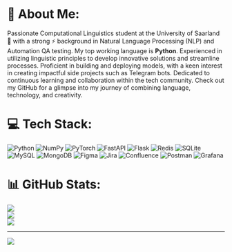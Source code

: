 
# 💫 About Me:
Passionate Computational Linguistics student at the University of Saarland 🔭 with a strong ⚡ background in Natural Language Processing (NLP) and Automation QA testing. My top working language is **Python**. Experienced in utilizing linguistic principles to develop innovative solutions and streamline processes. Proficient in building and deploying models, with a keen interest in creating impactful side projects such as Telegram bots. Dedicated to continuous learning and collaboration within the tech community. Check out my GitHub for a glimpse into my journey of combining language, technology, and creativity.


# 💻 Tech Stack:
![Python](https://img.shields.io/badge/python-3670A0?style=plastic&logo=python&logoColor=ffdd54) ![NumPy](https://img.shields.io/badge/numpy-%23013243.svg?style=plastic&logo=numpy&logoColor=white) ![PyTorch](https://img.shields.io/badge/PyTorch-%23EE4C2C.svg?style=plastic&logo=PyTorch&logoColor=white) ![FastAPI](https://img.shields.io/badge/FastAPI-005571?style=plastic&logo=fastapi) ![Flask](https://img.shields.io/badge/flask-%23000.svg?style=plastic&logo=flask&logoColor=white) ![Redis](https://img.shields.io/badge/redis-%23DD0031.svg?style=plastic&logo=redis&logoColor=white) ![SQLite](https://img.shields.io/badge/sqlite-%2307405e.svg?style=plastic&logo=sqlite&logoColor=white) ![MySQL](https://img.shields.io/badge/mysql-%2300000f.svg?style=plastic&logo=mysql&logoColor=white) ![MongoDB](https://img.shields.io/badge/MongoDB-%234ea94b.svg?style=plastic&logo=mongodb&logoColor=white) ![Figma](https://img.shields.io/badge/figma-%23F24E1E.svg?style=plastic&logo=figma&logoColor=white) ![Jira](https://img.shields.io/badge/jira-%230A0FFF.svg?style=plastic&logo=jira&logoColor=white) ![Confluence](https://img.shields.io/badge/confluence-%23172BF4.svg?style=plastic&logo=confluence&logoColor=white) ![Postman](https://img.shields.io/badge/Postman-FF6C37?style=plastic&logo=postman&logoColor=white) ![Grafana](https://img.shields.io/badge/grafana-%23F46800.svg?style=plastic&logo=grafana&logoColor=white)
# 📊 GitHub Stats:
![](https://github-readme-stats.vercel.app/api?username=Dexterios&theme=dracula&hide_border=false&include_all_commits=true&count_private=true)<br/>
![](https://github-readme-streak-stats.herokuapp.com/?user=Dexterios&theme=dracula&hide_border=false)<br/>
![](https://github-readme-stats.vercel.app/api/top-langs/?username=Dexterios&theme=dracula&hide_border=false&include_all_commits=true&count_private=true&layout=compact)

---
[![](https://visitcount.itsvg.in/api?id=Dexterios&icon=0&color=0)](https://visitcount.itsvg.in)

<!-- Proudly created with GPRM ( https://gprm.itsvg.in ) -->
